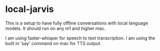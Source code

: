 # local-jarvis

This is a setup to have fully offline conversations with local language models.
It should run on any m1 and higher mac. 

I am using faster-whisper for speech to text transcription.
I am using the built in 'say' command on mac for TTS output.

